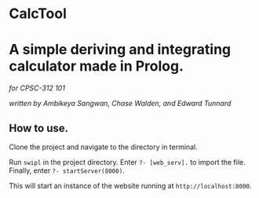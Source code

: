 # CalcTool

# A simple deriving and integrating calculator made in Prolog.

_for CPSC-312 101_

_written by Ambikeya Sangwan, Chase Walden, and Edward Tunnard_

## How to use.

Clone the project and navigate to the directory in terminal.

Run `swipl` in the project directory.
Enter `?- [web_serv].` to import the file.
Finally, enter `?- startServer(8000)`.

This will start an instance of the website running at `http://localhost:8000`.
